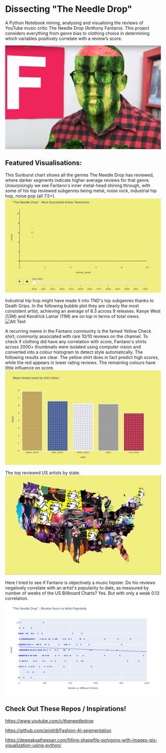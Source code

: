 # Dissecting "The Needle Drop"

A Python Notebook mining, analysing and visualising the reviews of YouTube music critic The Needle Drop (Anthony Fantano).
This project considers everything from genre bias to clothing choice in determining which variables positively
correlate with a review’s score.

![alt text](media/melon_man.png "The Melon")

## Featured Visualisations:

This Sunburst chart shows all the genres The Needle Drop has reviewed, where darker segments indicate higher average reviews for that genre. Unsurpisingly we see Fantano's inner metal-head shining through, with some of his top reviewed subgenres being metal, noise rock, industrial hip hop, noise pop (all 7.5+).
![Alt Text](media/melon-genre.gif)

Industrial hip hop might have made it into TND's top subgenres thanks to Death Grips. In the following bubble plot they are clearly the most consistent artist, achieving an average of 8.3 across 9 releases. Kanye West (13M) and Kendrick Lamar (11M) are on top in terms of total views.
![Alt Text](media/melon-gapminder.gif)

A recurring meme in the Fantano community is the famed Yellow Check shirt; commonly associated with rare 10/10 reviews on the channel. To check if clothing did have any correlation with score, Fantano's shirts across 2000+ thumbnails were isolated using computer vision and converted into a colour histogram to detect style automatically. The following results are clear. The yellow shirt does in fact predict high scores, while the red appears in lower rating reviews. The remaining colours have little influence on score.
![Alt Text](media/melon-shirt.png)

The top reviewed US artists by state.
![Alt Text](media/melon-geo.png)

Here I tried to see if Fantano is objectively a music hipster. Do his reviews negatively correlate with an artist's popularity to date, as measured by number of weeks of the US Billboard Charts? Yes. But with only a weak 0.13 correlation. 
![Alt Text](media/melon-popularity.png)



## Check Out These Repos / Inspirations!
https://www.youtube.com/c/theneedledrop

https://github.com/anish9/Fashion-AI-segmentation

https://deepaksatheesan.com/filling-shapefile-polygons-with-images-gis-visualization-using-python/

